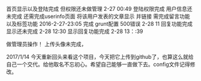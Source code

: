 

首页显示以及登陆完成 但权限还未做管理 2-27 00:49
登陆权限完成 用户信息还未完成 还需完成userinfo页面 将该用户发表的文章显示 并链接
需完成留言功能 以及标签功能 2016-2-27-23:05
完成 grunt配置 500错误 2-28 11
回复功能完成 显示还未完成 2-28 12:30
显示回复功能完成 2-28 13：:39

做管理员操作！
上传头像未完成，

2017/1/14 今天重新回头来看这个项目，今天把它上传到github了，也算这么就给自己一个交代。给他取名不忘初心。希望自己能够一直做下去。config文件记得修改。